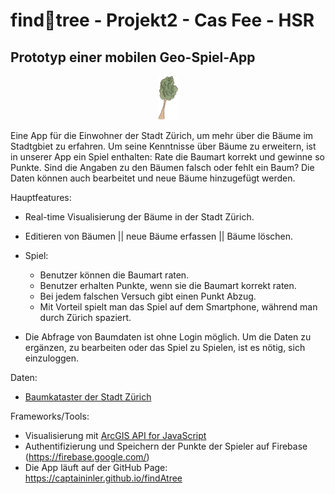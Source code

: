 # find:evergreen_tree:tree - Projekt2 - Cas Fee - HSR

## Prototyp einer mobilen Geo-Spiel-App
<p align="center">
<img src="https://github.com/CaptainInler/findAtree-Presentation/blob/master/bilder/01_Baum.png" height="70"/></img>
</p>

Eine App für die Einwohner der Stadt Zürich, um mehr über die Bäume im Stadtgbiet zu erfahren.
Um seine Kenntnisse über Bäume zu erweitern, ist in unserer App ein Spiel enthalten: Rate die Baumart korrekt und gewinne so Punkte.
Sind die Angaben zu den Bäumen falsch oder fehlt ein Baum? Die Daten können auch bearbeitet und neue Bäume hinzugefügt werden.

Hauptfeatures:
  - Real-time Visualisierung der Bäume in der Stadt Zürich.
  - Editieren von Bäumen || neue Bäume erfassen || Bäume löschen.
  - Spiel:
      - Benutzer können die Baumart raten.
      - Benutzer erhalten Punkte, wenn sie die Baumart korrekt raten.
      - Bei jedem falschen Versuch gibt einen Punkt Abzug.
      - Mit Vorteil spielt man das Spiel auf dem Smartphone, während man durch Zürich spaziert.
     
  - Die Abfrage von Baumdaten ist ohne Login möglich. Um die Daten zu ergänzen, zu bearbeiten oder das Spiel zu Spielen, ist es nötig, sich einzuloggen.

Daten:
- [Baumkataster der Stadt Zürich](https://data.stadt-zuerich.ch/dataset/baumkataster)

Frameworks/Tools:
- Visualisierung mit [ArcGIS API for JavaScript](https://developers.arcgis.com/javascript/)
- Authentifizierung und Speichern der Punkte der Spieler auf Firebase (https://firebase.google.com/)
- Die App läuft auf der GitHub Page: https://captaininler.github.io/findAtree
